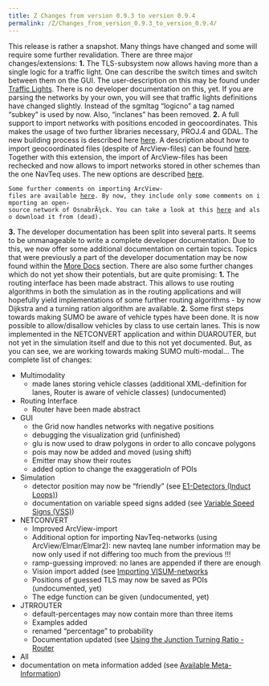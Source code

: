 ```yaml
---
title: Z Changes from version 0.9.3 to version 0.9.4
permalink: /Z/Changes_from_version_0.9.3_to_version_0.9.4/
---
```


This release is rather a snapshot. Many things have changed and some will require some further revalidation. There are three major changes/extensions:
<b>1.</b> The TLS-subsystem now allows having more than a single logic for a traffic light. One can describe the switch times and switch between them on the GUI. The user-description on this may be found under <a class="SUMOInLineLink" href="http://sumo.sourceforge.net/docs/gen/user_chp06.shtml#user_chp06-trigger-traffic_lights">Traffic Lights</a>. There is no developer documentation on this, yet.
If you are parsing the networks by your own, you will see that traffic lights definitions have changed slightly. Instead of the sgmltag “logicno” a tag named “subkey” is used by now. Also, “inclanes” has been removed.
<b>2.</b> A full support to import networks with positions encoded in geocoordinates. This makes the usage of two further libraries necessary, PROJ.4 and GDAL. The new building process is described here <a class="SUMOInLineLink" href="http://sumo.sourceforge.net/docs/gen/sumo_howto_building.shtml">here</a>. A description about how to import geocoordinated files (despite of ArcView-files) can be found <a class="SUMOInLineLink" href="http://sumo.sourceforge.net/docs/gen/user_chp04.shtml#user_chp04-further_options-geocoordinates">here</a>.
Together with this extension, the import of ArcView-files has been rechecked and now allows to import networks stored in other schemes than the one NavTeq uses. The new options are described <a class="SUMOInLineLink" href="http://sumo.sourceforge.net/docs/gen/user_chp04.shtml#user_chp04-other_input-arcview">here</a>.

`Some further comments on importing ArcView-files are available `<a class="SUMOInLineLink" href="http://sumo.sourceforge.net/docs/gen/sumo_moreon_arcview.shtml">`here`</a>`. By now, they include only some comments on importing an open-source network of OsnabrÃ¼ck. You can take a look at this `<a class="SUMOInLineLink" href="http://sumo.sourceforge.net/screens/frida.shtml">`here`</a>` and also download it from (dead).`

<b>3.</b> The developer documentation has been split into several parts. It seems to be unmanageable to write a complete developer documentation. Due to this, we now offer some additional documentation on certain topics. Topics that were previously a part of the developer documentation may be now found within the <a class="SUMOInLineLink" href="http://sumo.sourceforge.net/docs/moredocs.shtml">More Docs</a> section.
There are also some further changes which do not yet show their potentials, but are quite promising:
<b>1.</b> The routing interface has been made abstract. This allows to use routing algorithms in both the simulation as in the routing applications and will hopefully yield implementations of some further routing algorithms - by now Dijkstra and a turning ration algorithm are available.
<b>2.</b> Some first steps towards making SUMO be aware of vehicle types have been done. It is now possible to allow/disallow vehicles by class to use certain lanes. This is now implemented in the NETCONVERT application and within DUAROUTER, but not yet in the simulation itself and due to this not yet documented. But, as you can see, we are working towards making SUMO multi-modal...
The complete list of changes:

-   Multimodality
    -   made lanes storing vehicle classes (additional XML-definition for lanes, Router is aware of vehicle classes) (undocumented)
-   Routing Interface
    -   Router have been made abstract
-   GUI
    -   the Grid now handles networks with negative positions
    -   debugging the visualization grid (unfinished)
    -   glu is now used to draw polygons in order to allo concave polygons
    -   pois may now be added and moved (using shift)
    -   Emitter may show their routes
    -   added option to change the exaggeratioln of POIs
-   Simulation
    -   detector position may now be “friendly” (see <a class="SUMOInLineLink" href="http://sumo.sourceforge.net/docs/gen/user_chp06.shtml#user_chp06-output-detectors-e1">E1-Detectors (Induct Loops)</a>)
    -   documentation on variable speed signs added (see <a class="SUMOInLineLink" href="http://sumo.sourceforge.net/docs/gen/user_chp06.shtml#user_chp06-management-vss">Variable Speed Signs (VSS)</a>)
-   NETCONVERT
    -   Improved ArcView-import
    -   Additional option for importing NavTeq-networks (using ArcView/Elmar/Elmar2): new navteq lane number information may be now only used if not differing too much from the previous !!!
    -   ramp-guessing improved: no lanes are appended if there are enough
    -   Vision import added (see <a class="SUMOInLineLink" href="http://sumo.sourceforge.net/docs/gen/user_chp04.shtml#user_chp04-other_input-visum">Importing VISUM-networks</a>
    -   Positions of guessed TLS may now be saved as POIs (undocumented, yet)
    -   The edge function can be given (undocumented, yet)
-   JTRROUTER
    -   default-percentages may now contain more than three items
    -   Examples added
    -   renamed “percentage” to probability
    -   Documentation updated (see <a class="SUMOInLineLink" href="http://sumo.sourceforge.net/docs/gen/user_chp05.shtml#user_chp05-own_routes-jtr">Using the Junction Turning Ratio - Router</a>
-   All
-   documentation on meta information added (see <a class="SUMOInLineLink" href="http://sumo.sourceforge.net/docs/gen/user_chp03.shtml#user_chp03-sumo-meta">Available Meta-Information</a>)
